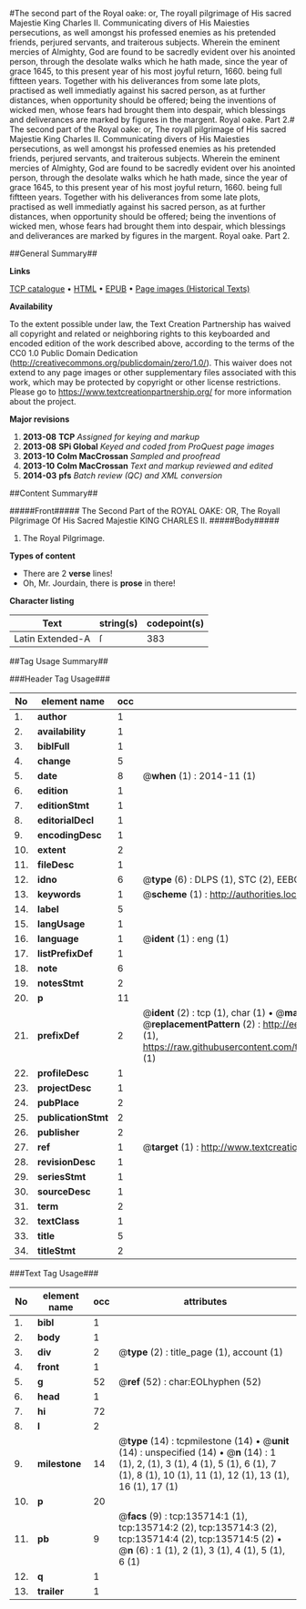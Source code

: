 #The second part of the Royal oake: or, The royall pilgrimage of His sacred Majestie King Charles II. Communicating divers of His Maiesties persecutions, as well amongst his professed enemies as his pretended friends, perjured servants, and traiterous subjects. Wherein the eminent mercies of Almighty, God are found to be sacredly evident over his anointed person, through the desolate walks which he hath made, since the year of grace 1645, to this present year of his most joyful return, 1660. being full fiftteen years. Together with his deliverances from some late plots, practised as well immediatly against his sacred person, as at further distances, when opportunity should be offered; being the inventions of wicked men, whose fears had brought them into despair, which blessings and deliverances are marked by figures in the margent. Royal oake. Part 2.#
The second part of the Royal oake: or, The royall pilgrimage of His sacred Majestie King Charles II. Communicating divers of His Maiesties persecutions, as well amongst his professed enemies as his pretended friends, perjured servants, and traiterous subjects. Wherein the eminent mercies of Almighty, God are found to be sacredly evident over his anointed person, through the desolate walks which he hath made, since the year of grace 1645, to this present year of his most joyful return, 1660. being full fiftteen years. Together with his deliverances from some late plots, practised as well immediatly against his sacred person, as at further distances, when opportunity should be offered; being the inventions of wicked men, whose fears had brought them into despair, which blessings and deliverances are marked by figures in the margent.
Royal oake. Part 2.

##General Summary##

**Links**

[TCP catalogue](http://www.ota.ox.ac.uk/tcp/)  • 
[HTML](http://tei.it.ox.ac.uk/tcp/Texts-HTML/free/A81/A81777.html)  • 
[EPUB](http://tei.it.ox.ac.uk/tcp/Texts-EPUB/free/A81/A81777.epub) • 
[Page images (Historical Texts)](https://historicaltexts.jisc.ac.uk/eebo-99897205e)

**Availability**

To the extent possible under law, the Text Creation Partnership has waived all copyright and related or neighboring rights to this keyboarded and encoded edition of the work described above, according to the terms of the CC0 1.0 Public Domain Dedication (http://creativecommons.org/publicdomain/zero/1.0/). This waiver does not extend to any page images or other supplementary files associated with this work, which may be protected by copyright or other license restrictions. Please go to https://www.textcreationpartnership.org/ for more information about the project.

**Major revisions**

1. __2013-08__ __TCP__ *Assigned for keying and markup*
1. __2013-08__ __SPi Global__ *Keyed and coded from ProQuest page images*
1. __2013-10__ __Colm MacCrossan__ *Sampled and proofread*
1. __2013-10__ __Colm MacCrossan__ *Text and markup reviewed and edited*
1. __2014-03__ __pfs__ *Batch review (QC) and XML conversion*

##Content Summary##

#####Front#####
The Second Part of the ROYAL OAKE: OR, The Royall Pilgrimage Of His Sacred Majestie KING CHARLES II.
#####Body#####

1. The Royal Pilgrimage.

**Types of content**

  * There are 2 **verse** lines!
  * Oh, Mr. Jourdain, there is **prose** in there!

**Character listing**


|Text|string(s)|codepoint(s)|
|---|---|---|
|Latin Extended-A|ſ|383|

##Tag Usage Summary##

###Header Tag Usage###

|No|element name|occ|attributes|
|---|---|---|---|
|1.|__author__|1||
|2.|__availability__|1||
|3.|__biblFull__|1||
|4.|__change__|5||
|5.|__date__|8| @__when__ (1) : 2014-11 (1)|
|6.|__edition__|1||
|7.|__editionStmt__|1||
|8.|__editorialDecl__|1||
|9.|__encodingDesc__|1||
|10.|__extent__|2||
|11.|__fileDesc__|1||
|12.|__idno__|6| @__type__ (6) : DLPS (1), STC (2), EEBO-CITATION (1), PROQUEST (1), VID (1)|
|13.|__keywords__|1| @__scheme__ (1) : http://authorities.loc.gov/ (1)|
|14.|__label__|5||
|15.|__langUsage__|1||
|16.|__language__|1| @__ident__ (1) : eng (1)|
|17.|__listPrefixDef__|1||
|18.|__note__|6||
|19.|__notesStmt__|2||
|20.|__p__|11||
|21.|__prefixDef__|2| @__ident__ (2) : tcp (1), char (1)  •  @__matchPattern__ (2) : ([0-9\-]+):([0-9IVX]+) (1), (.+) (1)  •  @__replacementPattern__ (2) : http://eebo.chadwyck.com/downloadtiff?vid=$1&page=$2 (1), https://raw.githubusercontent.com/textcreationpartnership/Texts/master/tcpchars.xml#$1 (1)|
|22.|__profileDesc__|1||
|23.|__projectDesc__|1||
|24.|__pubPlace__|2||
|25.|__publicationStmt__|2||
|26.|__publisher__|2||
|27.|__ref__|1| @__target__ (1) : http://www.textcreationpartnership.org/docs/. (1)|
|28.|__revisionDesc__|1||
|29.|__seriesStmt__|1||
|30.|__sourceDesc__|1||
|31.|__term__|2||
|32.|__textClass__|1||
|33.|__title__|5||
|34.|__titleStmt__|2||


###Text Tag Usage###

|No|element name|occ|attributes|
|---|---|---|---|
|1.|__bibl__|1||
|2.|__body__|1||
|3.|__div__|2| @__type__ (2) : title_page (1), account (1)|
|4.|__front__|1||
|5.|__g__|52| @__ref__ (52) : char:EOLhyphen (52)|
|6.|__head__|1||
|7.|__hi__|72||
|8.|__l__|2||
|9.|__milestone__|14| @__type__ (14) : tcpmilestone (14)  •  @__unit__ (14) : unspecified (14)  •  @__n__ (14) : 1 (1), 2, (1), 3 (1), 4 (1), 5 (1), 6 (1), 7 (1), 8 (1), 10 (1), 11 (1), 12 (1), 13 (1), 16 (1), 17 (1)|
|10.|__p__|20||
|11.|__pb__|9| @__facs__ (9) : tcp:135714:1 (1), tcp:135714:2 (2), tcp:135714:3 (2), tcp:135714:4 (2), tcp:135714:5 (2)  •  @__n__ (6) : 1 (1), 2 (1), 3 (1), 4 (1), 5 (1), 6 (1)|
|12.|__q__|1||
|13.|__trailer__|1||
